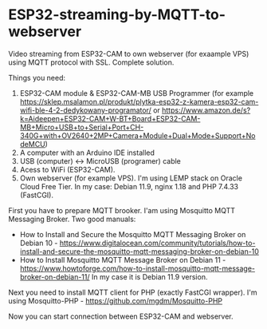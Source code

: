 # ESP32-streaming-by-MQTT-to-webserver
Video streaming from ESP32-CAM to own webserver (for exaample VPS) using MQTT protocol with SSL. Complete solution.

Things you need:
1. ESP32-CAM module & ESP32-CAM-MB USB Programmer (for example https://sklep.msalamon.pl/produkt/plytka-esp32-z-kamera-esp32-cam-wifi-ble-4-2-dedykowany-programator/ or https://www.amazon.de/s?k=Aideepen+ESP32-CAM+W-BT+Board+ESP32-CAM-MB+Micro+USB+to+Serial+Port+CH-340G+with+OV2640+2MP+Camera+Module+Dual+Mode+Support+NodeMCU)
2. A computer with an Arduino IDE installed
3. USB (computer) <-> MicroUSB (programer) cable
4. Acess to WiFi (ESP32-CAM).
5. Own webserver (for example VPS). I'm using LEMP stack on Oracle Cloud Free Tier. In my case: Debian 11.9, nginx 1.18 and PHP 7.4.33 (FastCGI). 

First you have to prepare MQTT brooker. I'am using Mosquitto MQTT Messaging Broker. Two good manuals:
- How to Install and Secure the Mosquitto MQTT Messaging Broker on Debian 10 - https://www.digitalocean.com/community/tutorials/how-to-install-and-secure-the-mosquitto-mqtt-messaging-broker-on-debian-10
- How to Install Mosquitto MQTT Message Broker on Debian 11 - https://www.howtoforge.com/how-to-install-mosquitto-mqtt-message-broker-on-debian-11/
In my case it is Debian 11.9 version.

Next you need to install MQTT client for PHP (exactly FastCGI wrapper). I'm using Mosquitto-PHP - https://github.com/mgdm/Mosquitto-PHP

Now you can start connection between ESP32-CAM and webserver.
